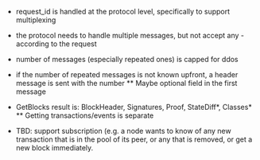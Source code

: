 * request_id is handled at the protocol level, specifically to support multiplexing
* the protocol needs to handle multiple messages, but not accept any - according to the request
* number of messages (especially repeated ones) is capped for ddos
* if the number of repeated messages is not known upfront, a header message is sent with the number
** Maybe optional field in the first message
* GetBlocks result is: BlockHeader, Signatures, Proof, StateDiff*, Classes*
** Getting transactions/events is separate

* TBD: support subscription (e.g. a node wants to know of any new transaction that is in the pool
  of its peer, or any that is removed, or get a new block immediately.
